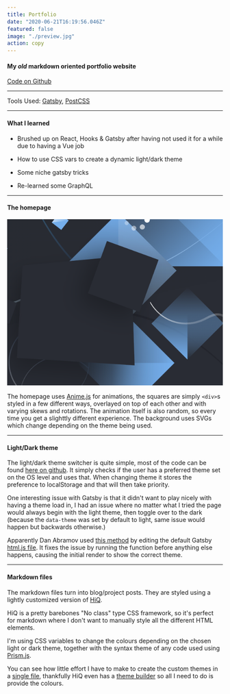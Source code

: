 ```yaml
---
title: Portfolio
date: "2020-06-21T16:19:56.046Z"
featured: false
image: "./preview.jpg"
action: copy
---
```


#### My _old_ markdown oriented portfolio website

[Code on Github](https://github.com/SPDUK/portfolio)

---

Tools Used: [Gatsby](https://gatsbyjs.org/), [PostCSS](https://postcss.org/)

---

#### What I learned

- Brushed up on React, Hooks & Gatsby after having not used it for a while due to having a Vue job

- How to use CSS vars to create a dynamic light/dark theme

- Some niche gatsby tricks

- Re-learned some GraphQL

---

#### The homepage

![](./homepage.png)

The homepage uses [Anime.js](https://animejs.com/) for animations, the squares are simply `<div>`s styled in a few different ways, overlayed on top of each other and with varying skews and rotations. The animation itself is also random, so every time you get a slighttly different experience. The background uses SVGs which change depending on the theme being used.

---

#### Light/Dark theme

The light/dark theme switcher is quite simple, most of the code can be found [here on github](https://github.com/SPDUK/portfolio/blob/master/src/utils/theme.js). It simply checks if the user has a preferred theme set on the OS level and uses that. When changing theme it stores the preference to localStorage and that will then take priority.

One interesting issue with Gatsby is that it didn't want to play nicely with having a theme load in, I had an issue where no matter what I tried the page would always begin with the light theme, then toggle over to the dark (because the `data-theme` was set by default to light, same issue would happen but backwards otherwise.)

Apparently Dan Abramov used [this method](https://github.com/SPDUK/portfolio/blob/c5098af4eb74e4d00849fe24272bd7f042edc93b/src/html.js) by editing the default Gatsby [html.js file](https://www.gatsbyjs.org/docs/custom-html/). It fixes the issue by running the function before anything else happens, causing the initial render to show the correct theme.

---

#### Markdown files

The markdown files turn into blog/project posts. They are styled using a lightly customized version of [HiQ](https://jonathanharrell.github.io/hiq/).

HiQ is a pretty barebones "No class" type CSS framework, so it's perfect for markdown where I don't want to manually style all the different HTML elements.

I'm using CSS variables to change the colours depending on the chosen light or dark theme, together with the syntax theme of any code used using [Prism.js](https://prismjs.com/).

You can see how little effort I have to make to create the custom themes in a [single file](https://github.com/SPDUK/portfolio/blob/c5098af4eb74e4d00849fe24272bd7f042edc93b/src/styles/theme/hiq.css), thankfully HiQ even has a [theme builder](https://hiq-theme-builder.netlify.app/theme/colors) so all I need to do is provide the colours.
